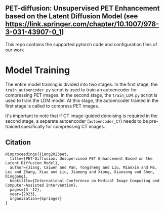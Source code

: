 
## PET-diffusion: Unsupervised PET Enhancement based on the Latent Diffusion Model (see https://link.springer.com/chapter/10.1007/978-3-031-43907-0_1)
This repo contains the supported pytorch code and configuration files of our work




# Model Training
The entire model training is divided into two stages. In the first stage, the `train_autoencoder.py` script is used to train an autoencoder for compressing PET images. In the second stage, the `train_LDM.py` script is used to train the LDM model. At this stage, the autoencoder trained in the first stage is called to compress PET images. 

It's important to note that if CT image-guided denoising is required in the second stage, a separate autoencoder (`autoencoder_CT`) needs to be pre-trained specifically for compressing CT images.



## Citation
```
@inproceedings{jiang2023pet,
  title={PET-Diffusion: Unsupervised PET Enhancement Based on the Latent Diffusion Model},
  author={Jiang, Caiwen and Pan, Yongsheng and Liu, Mianxin and Ma, Lei and Zhang, Xiao and Liu, Jiameng and Xiong, Xiaosong and Shen, Dinggang},
  booktitle={International Conference on Medical Image Computing and Computer-Assisted Intervention},
  pages={3--12},
  year={2023},
  organization={Springer}
}
```

